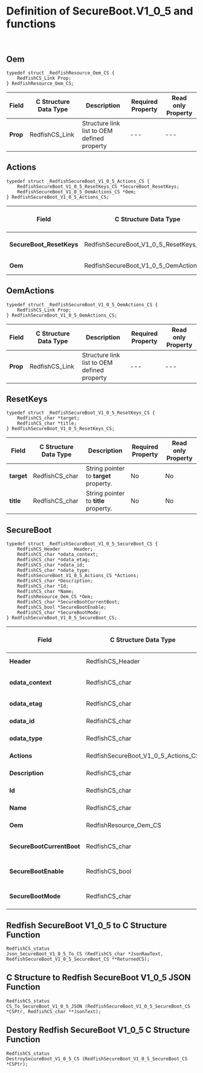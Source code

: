 # Definition of SecureBoot.V1_0_5 and functions<br><br>

## Oem
    typedef struct _RedfishResource_Oem_CS {
        RedfishCS_Link Prop;
    } RedfishResource_Oem_CS;

|Field |C Structure Data Type|Description |Required Property|Read only Property
| ---  | --- | --- | --- | ---
|**Prop**|RedfishCS_Link| Structure link list to OEM defined property| ---| ---


## Actions
    typedef struct _RedfishSecureBoot_V1_0_5_Actions_CS {
        RedfishSecureBoot_V1_0_5_ResetKeys_CS *SecureBoot_ResetKeys;
        RedfishSecureBoot_V1_0_5_OemActions_CS *Oem;
    } RedfishSecureBoot_V1_0_5_Actions_CS;

|Field |C Structure Data Type|Description |Required Property|Read only Property
| ---  | --- | --- | --- | ---
|**SecureBoot_ResetKeys**|RedfishSecureBoot_V1_0_5_ResetKeys_CS| Structure points to **#SecureBoot.ResetKeys** property.| No| No
|**Oem**|RedfishSecureBoot_V1_0_5_OemActions_CS| Structure points to **Oem** property.| No| No


## OemActions
    typedef struct _RedfishSecureBoot_V1_0_5_OemActions_CS {
        RedfishCS_Link Prop;
    } RedfishSecureBoot_V1_0_5_OemActions_CS;

|Field |C Structure Data Type|Description |Required Property|Read only Property
| ---  | --- | --- | --- | ---
|**Prop**|RedfishCS_Link| Structure link list to OEM defined property| ---| ---


## ResetKeys
    typedef struct _RedfishSecureBoot_V1_0_5_ResetKeys_CS {
        RedfishCS_char *target;
        RedfishCS_char *title;
    } RedfishSecureBoot_V1_0_5_ResetKeys_CS;

|Field |C Structure Data Type|Description |Required Property|Read only Property
| ---  | --- | --- | --- | ---
|**target**|RedfishCS_char| String pointer to **target** property.| No| No
|**title**|RedfishCS_char| String pointer to **title** property.| No| No


## SecureBoot
    typedef struct _RedfishSecureBoot_V1_0_5_SecureBoot_CS {
        RedfishCS_Header     Header;
        RedfishCS_char *odata_context;
        RedfishCS_char *odata_etag;
        RedfishCS_char *odata_id;
        RedfishCS_char *odata_type;
        RedfishSecureBoot_V1_0_5_Actions_CS *Actions;
        RedfishCS_char *Description;
        RedfishCS_char *Id;
        RedfishCS_char *Name;
        RedfishResource_Oem_CS *Oem;
        RedfishCS_char *SecureBootCurrentBoot;
        RedfishCS_bool *SecureBootEnable;
        RedfishCS_char *SecureBootMode;
    } RedfishSecureBoot_V1_0_5_SecureBoot_CS;

|Field |C Structure Data Type|Description |Required Property|Read only Property
| ---  | --- | --- | --- | ---
|**Header**|RedfishCS_Header|Redfish C structure header|---|---
|**odata_context**|RedfishCS_char| String pointer to **@odata.context** property.| No| No
|**odata_etag**|RedfishCS_char| String pointer to **@odata.etag** property.| No| No
|**odata_id**|RedfishCS_char| String pointer to **@odata.id** property.| Yes| No
|**odata_type**|RedfishCS_char| String pointer to **@odata.type** property.| Yes| No
|**Actions**|RedfishSecureBoot_V1_0_5_Actions_CS| Structure points to **Actions** property.| No| No
|**Description**|RedfishCS_char| String pointer to **Description** property.| No| Yes
|**Id**|RedfishCS_char| String pointer to **Id** property.| Yes| Yes
|**Name**|RedfishCS_char| String pointer to **Name** property.| Yes| Yes
|**Oem**|RedfishResource_Oem_CS| Structure points to **Oem** property.| No| No
|**SecureBootCurrentBoot**|RedfishCS_char| String pointer to **SecureBootCurrentBoot** property.| No| Yes
|**SecureBootEnable**|RedfishCS_bool| Boolean pointer to **SecureBootEnable** property.| No| No
|**SecureBootMode**|RedfishCS_char| String pointer to **SecureBootMode** property.| No| Yes
## Redfish SecureBoot V1_0_5 to C Structure Function
    RedfishCS_status
    Json_SecureBoot_V1_0_5_To_CS (RedfishCS_char *JsonRawText, RedfishSecureBoot_V1_0_5_SecureBoot_CS **ReturnedCS);

## C Structure to Redfish SecureBoot V1_0_5 JSON Function
    RedfishCS_status
    CS_To_SecureBoot_V1_0_5_JSON (RedfishSecureBoot_V1_0_5_SecureBoot_CS *CSPtr, RedfishCS_char **JsonText);

## Destory Redfish SecureBoot V1_0_5 C Structure Function
    RedfishCS_status
    DestroySecureBoot_V1_0_5_CS (RedfishSecureBoot_V1_0_5_SecureBoot_CS *CSPtr);

